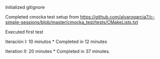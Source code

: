 Initialized gitignore

Completed cmocka test setup from https://github.com/alvarogarcia7/c-simple-sessions/blob/master/cmocka_test/tests/CMakeLists.txt

Executed first test 

Iteración I: 10 minutos
    * Completed in 12 minutes
    
Iteration II: 20 minutes
    * Completed in 37 minutes.